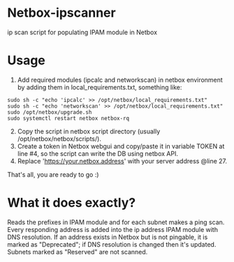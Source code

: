 # Netbox-ipscanner
ip scan script for populating IPAM module in Netbox

# Usage
1. Add required modules (ipcalc and networkscan) in netbox environment by adding them in local_requirements.txt, something like:
```
sudo sh -c "echo 'ipcalc' >> /opt/netbox/local_requirements.txt"
sudo sh -c "echo 'networkscan' >> /opt/netbox/local_requirements.txt"
sudo /opt/netbox/upgrade.sh
sudo systemctl restart netbox netbox-rq
```
2. Copy the script in netbox script directory (usually /opt/netbox/netbox/scripts/).
3. Create a token in Netbox webgui and copy/paste it in variable TOKEN at line #4, so the script can write the DB using netbox API.
4. Replace 'https://your.netbox.address' with your server address @line 27.

That's all, you are ready to go :)

# What it does exactly?
Reads the prefixes in IPAM module and for each subnet makes a ping scan. Every responding address is added into the ip address IPAM module with DNS resolution. If an address exists in Netbox but is not pingable, it is marked as "Deprecated"; if DNS resolution is changed then it's updated.
Subnets marked as "Reserved" are not scanned.
